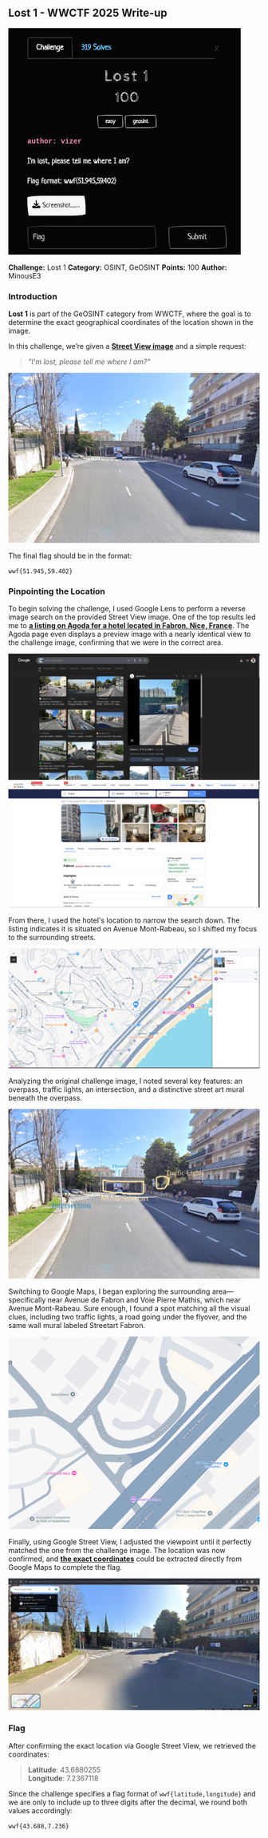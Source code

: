 ## Lost 1 - WWCTF 2025 Write-up

![Banner](assets/img/banner.png)

**Challenge:** Lost 1
**Category:** OSINT, GeOSINT
**Points:** 100
**Author:** MinousE3

### Introduction
**Lost 1** is part of the GeOSINT category from WWCTF, where the goal is to determine the exact geographical coordinates of the location shown in the image.

In this challenge, we’re given a [**Street View image**](assets/img/Screenshot_2025-03-29_164005.png) and a simple request: 
> *"I'm lost, please tell me where I am?"* 

![Street View image](assets/img/Screenshot_2025-03-29_164005.png)

The final flag should be in the format:
```
wwf{51.945,59.402}
```

### Pinpointing the Location
To begin solving the challenge, I used Google Lens to perform a reverse image search on the provided Street View image. One of the top results led me to [**a listing on Agoda for a hotel located in Fabron, Nice, France**](https://www.agoda.com/en-gb/fabron-h33056264/hotel/nice-fr.html?cid=1844104&ds=ztTOVd%2FSRPhuPyug). The Agoda page even displays a preview image with a nearly identical view to the challenge image, confirming that we were in the correct area.

![Step 1](assets/img/step-1.png)
![Step 2](assets/img/step-2.png)

From there, I used the hotel's location to narrow the search down. The listing indicates it is situated on Avenue Mont-Rabeau, so I shifted my focus to the surrounding streets. 

![Step 3](assets/img/step-3.png)

Analyzing the original challenge image, I noted several key features: an overpass, traffic lights, an intersection, and a distinctive street art mural beneath the overpass.

![Step 4](assets/img/step-4.png)

Switching to Google Maps, I began exploring the surrounding area—specifically near Avenue de Fabron and Voie Pierre Mathis, which near Avenue Mont-Rabeau. Sure enough, I found a spot matching all the visual clues, including two traffic lights, a road going under the flyover, and the same wall mural labeled Streetart Fabron.

![Step 5](assets/img/step-5.png)

Finally, using Google Street View, I adjusted the viewpoint until it perfectly matched the one from the challenge image. The location was now confirmed, and [**the exact coordinates**](https://maps.app.goo.gl/EPe6vkoFErNwjA2Y6) could be extracted directly from Google Maps to complete the flag.

![Step 6](assets/img/step-6.png)

### Flag
After confirming the exact location via Google Street View, we retrieved the coordinates:
> **Latitude**: 43.6880255 <br>
**Longitude**: 7.2367118

Since the challenge specifies a flag format of `wwf{latitude,longitude}` and we are only to include up to three digits after the decimal, we round both values accordingly:

```
wwf{43.688,7.236}
```
